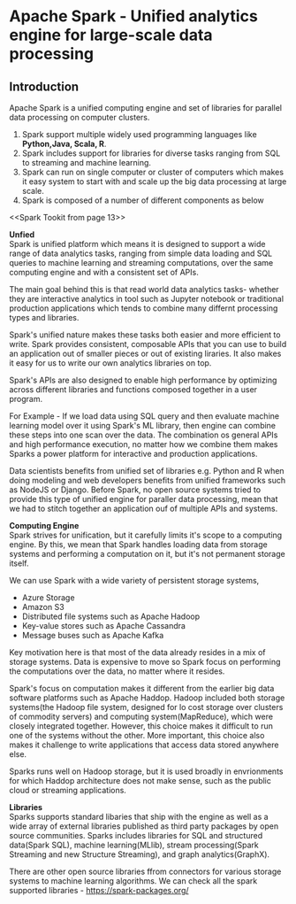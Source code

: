 # Apache Spark - Unified analytics engine for large-scale data processing

## Introduction
Apache Spark is a unified computing engine and set of libraries for parallel data processing on computer clusters. 

1. Spark support multiple widely used programming languages like **Python,Java, Scala, R**.  
2. Spark includes support for libraries for diverse tasks ranging from SQL to streaming and machine learning.  
3. Spark can run on single computer or cluster of computers which makes it easy system to start with and scale up the big data processing at large scale.  
4. Spark is composed of a number of different components as below

<<Spark Tookit from page 13>>

**Unfied**  
Spark is unified platform which means it is designed to support a wide range of data analytics tasks, ranging from simple data loading and SQL queries to machine learning and streaming computations, over the same computing engine and with a consistent set of APIs.

The main goal behind this is that read world data analytics tasks- whether they are interactive analytics in tool such as Jupyter notebook or traditional production applications which tends to combine many differnt processing types and libraries.

Spark's unified nature makes these tasks both easier and more efficient to write. Spark provides consistent, composable APIs that you can use to build an application out of smaller pieces or out of existing liraries. It also makes it easy for us to write our own analytics libraries on top.

Spark's APIs are also designed to enable high performance by optimizing across different libraries and functions composed together in a user program.

For Example - If we load data using SQL query and then evaluate machine learning model over it using Spark's ML library, then engine can combine these steps into one scan over the data. The combination os general APIs and high performance execution, no matter how we combine them makes Sparks a power platform for interactive and production applications.

Data scientists benefits from unified set of libraries e.g. Python and R when doing modeling and web developers benefits from unified frameworks such as NodeJS or Django. Before Spark, no open source systems tried to provide this type of unified engine for paraller data processing, mean that we had to stitch together an application ouf of multiple APIs and systems.

**Computing Engine**  
Spark strives for unification, but it carefully limits it's scope to a computing engine. By this, we mean that Spark handles loading data from storage systems and performing a computation on it, but it's not permanent storage itself.

We can use Spark with a wide variety of persistent storage systems, 

- Azure Storage  
- Amazon S3  
- Distributed file systems such as Apache Hadoop  
- Key-value stores such as Apache Cassandra  
- Message buses such as Apache Kafka  

Key motivation here is that most of the data already resides in a mix of storage systems. Data is expensive to move so Spark focus on performing the computations over the data, no matter where it resides.

Spark's focus on computation makes it different from the earlier big data software platforms such as Apache Haddop. Hadoop included both storage systems(the Hadoop file system, designed for lo cost storage over clusters of commodity servers) and computing system(MapReduce), which were closely integrated together. However, this choice makes it difficult to run one of the systems without the other. More important, this choice also makes it challenge to write applications that access data stored anywhere else.

Sparks runs well on Hadoop storage, but it is used broadly in envrionments for which Haddop architecture does not make sense, such as the public cloud or streaming applications.

**Libraries**  
Sparks supports standard libaries that ship with the engine as well as a wide array of external libraries published as third party packages by open source communities. Sparks includes libraries for SQL and structured data(Spark SQL), machine learning(MLlib), stream processing(Spark Streaming and new Structure Streaming), and graph analytics(GraphX).

There are other open source libraries ffrom connectors for various storage systems to machine learning algorithms. We can check all the spark supported libraries - https://spark-packages.org/

